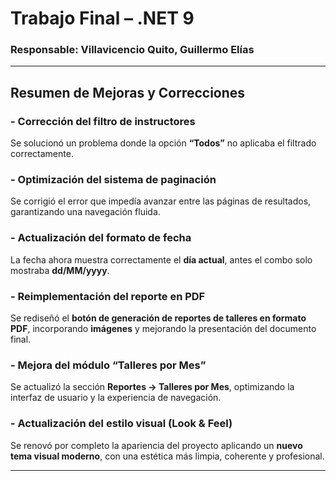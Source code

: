 # Trabajo Final – .NET 9

### Responsable: **Villavicencio Quito, Guillermo Elías**

---

## Resumen de Mejoras y Correcciones

### - Corrección del filtro de instructores
Se solucionó un problema donde la opción **“Todos”** no aplicaba el filtrado correctamente.

### - Optimización del sistema de paginación
Se corrigió el error que impedía avanzar entre las páginas de resultados, garantizando una navegación fluida.

### - Actualización del formato de fecha
La fecha ahora muestra correctamente el **día actual**, antes el combo solo mostraba **dd/MM/yyyy**.

### - Reimplementación del reporte en PDF
Se rediseñó el **botón de generación de reportes de talleres en formato PDF**, incorporando **imágenes** y mejorando la presentación del documento final.

### - Mejora del módulo “Talleres por Mes”
Se actualizó la sección **Reportes → Talleres por Mes**, optimizando la interfaz de usuario y la experiencia de navegación.

### - Actualización del estilo visual (Look & Feel)
Se renovó por completo la apariencia del proyecto aplicando un **nuevo tema visual moderno**, con una estética más limpia, coherente y profesional.

---
